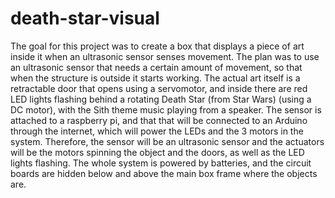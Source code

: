 # death-star-visual
The goal for this project was to create a box that displays a piece of art inside it when an ultrasonic sensor senses movement. The plan was to use an ultrasonic sensor that needs a certain amount of movement, so that when the structure is outside it starts working. The actual art itself is a retractable door that opens using a servomotor, and inside there are red LED lights flashing behind a rotating Death Star (from Star Wars) (using a DC motor), with the Sith theme music playing from a speaker. The sensor is attached to a raspberry pi, and that that will be connected to an Arduino through the internet, which will power the LEDs and the 3 motors in the system. Therefore, the sensor will be an ultrasonic sensor and the actuators will be the motors spinning the object and the doors, as well as the LED lights flashing. The whole system is powered by batteries, and the circuit boards are hidden below and above the main box frame where the objects are.
